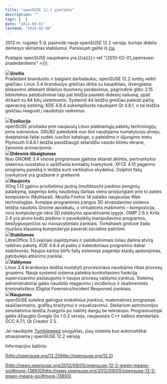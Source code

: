 ```yaml
---
title: "openSUSE 12.2 ypatybės"
description: ""
tags: [  ]
date: "2012-09-01"
lastmod: "2024-02-08"
---
```

2012 m. rugsėjo 5 d. pasirodė nauja openSUSE 12.2 versija, kurioje didelis dėmesys skiriamas stabilumui. Parsisiųsti galite iš [čia](http://software.opensuse.org/122/lt).

Puslapis openSUSE naujokams yra [čia]({{< ref "/2010-02-01_opensuse-pradedantiems" >}}).

![](http://en.opensuse.org/images/d/da/Preferences-system-performance.png)**Greitis**  
Pradedant branduoliu ir baigiant darbalaukiu, openSUSE 12.2 turėtų veikti greičiau: Linux 3.4 branduolys greičiau dirba su kaupikliais, išvengiama blokavimo atliekant didelius duomenų perdavimus; pagrindinė glibc 2.15 bibliotekos patobulinimai taip pat leidžia pasiekti didesnį našumą, ypač dirbant su 64 bitų sistemomis; Systemd 44 leidžia greičiau paleisti pačią operacinę sistemą; KDE 4.8.4 sukompiliuota naudojant Qt 4.8.1, o tai leidžia greičiau reaguoti į naudotojo veiksmus.  
  
**![](http://en.opensuse.org/images/thumb/d/d0/Icon-distribution.png/48px-Icon-distribution.png)Evoliucija**  
openSUSE prisitaiko prie naujausių Linux platinamųjų paketų technologijų joms subrendus. GRUB2 paleidyklė nuo šiol naudojama numatytuoju atveju, dvejetainiai failai sudėti /usr/bin kataloge, o paleidimo ir išjungimo metu Plymouth 0.8.6.1 leidžia pasidžiaugti sklandžiu vaizdo kitimu ekrane, žaviomis animacijomis.  
**![](http://en.opensuse.org/images/thumb/6/6a/Icon-cleanup.png/48px-Icon-cleanup.png)Didesnis išbaigtumas**  
Nuo GNOME 3.4 visose programose įgalinta sklandi sklintis, pertvarkytos sistemos nuostatos ir apšlifuota kontaktų tvarkytuvė. XFCE 4.10 pagerino programų paiešką ir leidžia kurti vertikalius skydelius. Dolphin failų tvarkytuvė yra gražesnė ir greitesnė.  
**![](http://en.opensuse.org/images/thumb/6/66/Icon-new.png/48px-Icon-new.png)Naujovės**  
XOrg 1.12 įgalino prisilietimui jautrių (multitouch) įvedimo įrenginių palaikymą, pagerėjo kelių naudotojų darbas vienu prisijungiant prie to paties kompiuterio (Multiseat). Mozilla Firefox 14 palaiko naujausias Web technologijas. llvmpipe programinės įrangos 3D atvaizdavimo sistema leidžia naudotis Gnome apvalkalu, o virtualioms mašinoms – kompozicija, nors kompiuteryje nėra 3D palaikymo aparatiniame lygyje. GIMP 2.8 ir Krita 2.4 yra atviro kodo piešimo ir paveikslėlių manipuliavimo programos, besilygiuojančios su nuosavybiniais įrankiais. Tomahawk grotuvė žada muzikos klausimą kompiuteryje paversti socialine patirtimi.  
**![](http://en.opensuse.org/images/thumb/3/30/Icon-wiki.png/48px-Icon-wiki.png)Stabilumas**  
LibreOffice 3.5 įvairiais papildymais ir patobulinimais toliau dailina atvirą raštinės paketą. KDE 4.8.4 el.pašto ir kalendoriaus programos dabar stabilesnės. Naujos kartos btrfs failų sistemoje pagerėjo klaidų apdorojimas, patobulėjo atkūrimo įrankiai.  
**![](http://en.opensuse.org/images/thumb/f/f8/Icon-yast.png/48px-Icon-yast.png)Valdymas**  
Linux 3.4 branduolys leidžia nustatyti procesoriaus naudojimo ribas procesų grupėms. Nauja systemd sistema pateikia kontroliavimo funkciją supervizavimo paslaugoms ir naujus procesų valdymo įrankius. Sistemų administratoriai galės naudotis reagavimo į incidentus ir skaitmeninės kriminalistikos (Digital Forensics/Incident Response) įrankiais.  
**![](http://en.opensuse.org/images/thumb/8/84/Icon-feature.png/48px-Icon-feature.png)Naujumas**  
openSUSE suteikia galingus mokslinius įrankius, matematines programas skaičiavimams, grafikų braižymui ir vizualizavimui. Stellarium astronomijos simuliatorius leidžia žvalgytis po naktinį dangų be teleskopo. Programuotojai galės džiaugtis Google Go 1.0.2 versija, naujausiais C++ kalbos standartais GCC 4.7.1, Qt Creator 2.5.

Jei naudojote [Tumbleweed](http://en.opensuse.org/Tumbleweed) saugyklas, jūsų sistema bus automatiškai atnaujinama į openSUSE 12.2 versiją.

Informacijos šaltinis:

[http://opensuse.org/12.2](http://opensuse.org/12.2)

[http://news.opensuse.org/2012/09/05/opensuse-12-2-green-means-go/#more-13893](http://news.opensuse.org/2012/09/05/opensuse-12-2-green-means-go/#more-13893)
